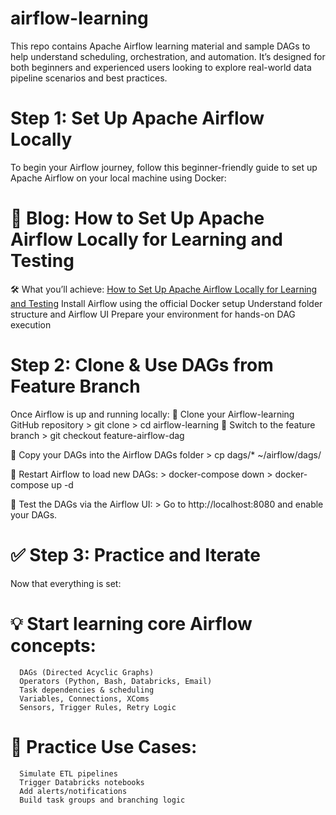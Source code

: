 # airflow-learning
This repo contains Apache Airflow learning material and sample DAGs to help understand scheduling, orchestration, and automation. It’s designed for both beginners and experienced users looking to explore real-world data pipeline scenarios and best practices.

# Step 1: Set Up Apache Airflow Locally
To begin your Airflow journey, follow this beginner-friendly guide to set up Apache Airflow on your local machine using Docker:

# 📖 Blog: How to Set Up Apache Airflow Locally for Learning and Testing
🛠️ What you’ll achieve: [How to Set Up Apache Airflow Locally for Learning and Testing](https://medium.com/@nikhilmohod21/how-to-set-up-apache-airflow-locally-for-learning-and-testing-14fc5e0c8e4a)
  Install Airflow using the official Docker setup
  Understand folder structure and Airflow UI
  Prepare your environment for hands-on DAG execution

# Step 2: Clone & Use DAGs from Feature Branch
  Once Airflow is up and running locally:
  📁 Clone your Airflow-learning GitHub repository
      > git clone <your-airflow-learning-repo-url>
      > cd airflow-learning
  🌿 Switch to the feature branch
      > git checkout feature-airflow-dag
      
  📌 Copy your DAGs into the Airflow DAGs folder
      > cp dags/* ~/airflow/dags/

  🔄 Restart Airflow to load new DAGs:
      > docker-compose down
      > docker-compose up -d
      
🧪 Test the DAGs via the Airflow UI:
      > Go to http://localhost:8080 and enable your DAGs.

# ✅ Step 3: Practice and Iterate
Now that everything is set:
 # 💡 Start learning core Airflow concepts:
      DAGs (Directed Acyclic Graphs)
      Operators (Python, Bash, Databricks, Email)
      Task dependencies & scheduling
      Variables, Connections, XComs
      Sensors, Trigger Rules, Retry Logic

# 🔁 Practice Use Cases:
      Simulate ETL pipelines
      Trigger Databricks notebooks
      Add alerts/notifications
      Build task groups and branching logic

